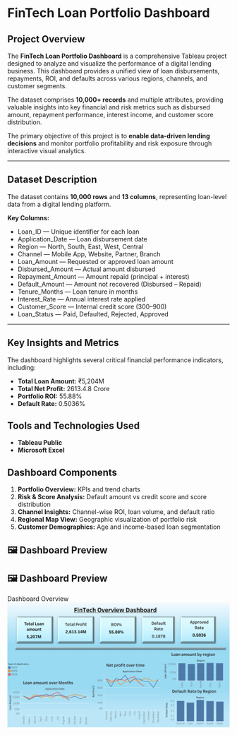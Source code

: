 # FinTech Loan Portfolio Dashboard

## Project Overview

The **FinTech Loan Portfolio Dashboard** is a comprehensive Tableau project designed to analyze and visualize the performance of a digital lending business. This dashboard provides a unified view of loan disbursements, repayments, ROI, and defaults across various regions, channels, and customer segments.

The dataset comprises **10,000+ records** and multiple attributes, providing valuable insights into key financial and risk metrics such as disbursed amount, repayment performance, interest income, and customer score distribution.

The primary objective of this project is to **enable data-driven lending decisions** and monitor portfolio profitability and risk exposure through interactive visual analytics.

---

##  Dataset Description

The dataset contains **10,000 rows** and **13 columns**, representing loan-level data from a digital lending platform.

**Key Columns:**

* Loan_ID — Unique identifier for each loan
* Application_Date — Loan disbursement date
* Region — North, South, East, West, Central
* Channel — Mobile App, Website, Partner, Branch
* Loan_Amount — Requested or approved loan amount
* Disbursed_Amount — Actual amount disbursed
* Repayment_Amount — Amount repaid (principal + interest)
* Default_Amount — Amount not recovered (Disbursed – Repaid)
* Tenure_Months — Loan tenure in months
* Interest_Rate — Annual interest rate applied
* Customer_Score — Internal credit score (300–900)
* Loan_Status — Paid, Defaulted, Rejected, Approved

---

## Key Insights and Metrics
The dashboard highlights several critical financial performance indicators, including:

* **Total Loan Amount:** ₹5,204M
* **Total Net Profit:** 2613.4.8 Crore
* **Portfolio ROI:** 55.88%
* **Default Rate:** 0.5036%

## Tools and Technologies Used

* **Tableau Public**
* **Microsoft Excel**

## Dashboard Components
1. **Portfolio Overview:** KPIs and trend charts
2. **Risk & Score Analysis:** Default amount vs credit score and score distribution
3. **Channel Insights:** Channel-wise ROI, loan volume, and default ratio
4. **Regional Map View:** Geographic visualization of portfolio risk
5. **Customer Demographics:** Age and income-based loan segmentation

## 🖼️ Dashboard Preview
## 🖼️ Dashboard Preview
Dashboard Overview
![FinTech Loan Dashboard Preview](FinTech_Loan_Portfolio_Dashboard.png)
